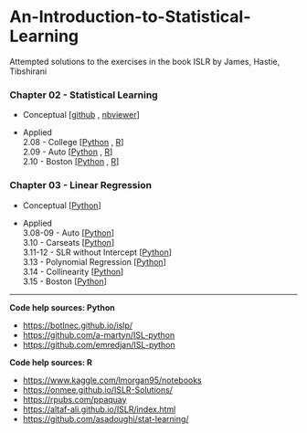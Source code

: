 # An-Introduction-to-Statistical-Learning
Attempted solutions to the exercises in the book ISLR by James, Hastie, Tibshirani

### Chapter 02 - Statistical Learning
- Conceptual   [[github](https://github.com/rahul-ahuja1/An-Introduction-to-Statistical-Learning/blob/main/with%20R/02.01-07%20-%20Statistical%20Learning%20-%20Conceptual%20Exercises.ipynb) , [nbviewer](https://nbviewer.jupyter.org/github/rahul-ahuja1/An-Introduction-to-Statistical-Learning/blob/main/with%20R/02.01-07%20-%20Statistical%20Learning%20-%20Conceptual%20Exercises.ipynb)]

- Applied  
  2.08 - College [[Python](https://nbviewer.jupyter.org/github/rahul-ahuja1/An-Introduction-to-Statistical-Learning/blob/main/with%20Python/02.08%20%28P%29%20-%20College.ipynb) , [R](https://nbviewer.jupyter.org/github/rahul-ahuja1/An-Introduction-to-Statistical-Learning/blob/main/with%20R/02.08%20%28R%29%20-%20College.ipynb)]  
  2.09 - Auto [[Python](https://nbviewer.jupyter.org/github/rahul-ahuja1/An-Introduction-to-Statistical-Learning/blob/main/with%20Python/02.09%20%28P%29%20-%20Auto.ipynb) , [R](https://rpubs.com/rahul-ahuja/islr-02-09)]  
  2.10 - Boston [[Python](https://nbviewer.jupyter.org/github/rahul-ahuja1/An-Introduction-to-Statistical-Learning/blob/main/with%20Python/02.10%20%28P%29%20-%20Boston.ipynb) , [R](https://nbviewer.jupyter.org/github/rahul-ahuja1/An-Introduction-to-Statistical-Learning/blob/main/with%20R/02.10%20%28R%29%20-%20Boston.ipynb)]  


### Chapter 03 - Linear Regression
- Conceptual   [[Python](https://nbviewer.jupyter.org/github/rahul-ahuja1/An-Introduction-to-Statistical-Learning/blob/main/with%20Python/03.01-07%20%28P%29%20-%20Linear%20Regression%20-%20Conceptual%20Exercises.ipynb)]

- Applied  
  3.08-09 - Auto [[Python](https://nbviewer.jupyter.org/github/rahul-ahuja1/An-Introduction-to-Statistical-Learning/blob/83c1417fb7a63ac3b5ea8dcd0bd5a3ebe685b1cf/with%20Python/03.08-09%20%28P%29%20-%20Auto.ipynb)]  
  3.10 - Carseats [[Python](https://nbviewer.jupyter.org/github/rahul-ahuja1/An-Introduction-to-Statistical-Learning/blob/915e7fc409acb3a9f07a6c81962a29245194a344/with%20Python/03.10%20%28P%29%20-%20Carseats.ipynb)]  
  3.11-12 - SLR without Intercept [[Python](https://nbviewer.jupyter.org/github/rahul-ahuja1/An-Introduction-to-Statistical-Learning/blob/763c4221c3be875ea6a327a2671aeb8aaf52b7d6/with%20Python/03.11-12%20%28P%29%20-%20SLR%20without%20Intercept.ipynb)]  
  3.13 - Polynomial Regression [[Python](https://nbviewer.jupyter.org/github/rahul-ahuja1/An-Introduction-to-Statistical-Learning/blob/deda48fde9b926a914902588b90fabbb96ce0819/with%20Python/03.13%20%28P%29%20-%20Polynomial%20Regression.ipynb)]  
  3.14 - Collinearity [[Python](https://nbviewer.jupyter.org/github/rahul-ahuja1/An-Introduction-to-Statistical-Learning/blob/7b4bd05c0a570380ee4fa42e347e8be0c698a82b/with%20Python/03.14%20%28P%29%20-%20Collinearity.ipynb)]  
  3.15 - Boston [[Python](https://nbviewer.jupyter.org/github/rahul-ahuja1/An-Introduction-to-Statistical-Learning/blob/7b4bd05c0a570380ee4fa42e347e8be0c698a82b/with%20Python/03.15%20%28P%29%20-%20Boston.ipynb)]




---
__Code help sources: Python__  
- https://botlnec.github.io/islp/
- https://github.com/a-martyn/ISL-python
- https://github.com/emredjan/ISL-python


__Code help sources: R__
- https://www.kaggle.com/lmorgan95/notebooks
- https://onmee.github.io/ISLR-Solutions/
- https://rpubs.com/ppaquay
- https://altaf-ali.github.io/ISLR/index.html
- https://github.com/asadoughi/stat-learning/



